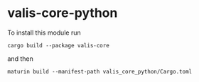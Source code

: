 # valis-core-python

To install this module run

```shell
cargo build --package valis-core
```

and then

```shell
maturin build --manifest-path valis_core_python/Cargo.toml
```
